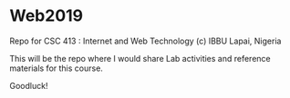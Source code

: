 # Web2019
Repo for CSC 413 : Internet and Web Technology (c) IBBU Lapai, Nigeria

This will be the repo where I would share Lab activities and reference materials for this course.

Goodluck!
